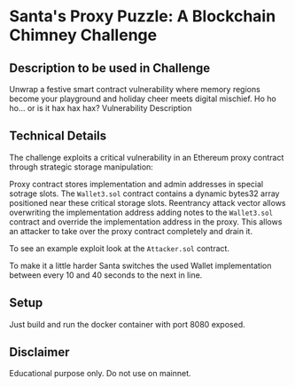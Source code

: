 # Santa's Proxy Puzzle: A Blockchain Chimney Challenge

## Description to be used in Challenge
Unwrap a festive smart contract vulnerability where memory regions become your playground and holiday cheer meets digital mischief. Ho ho ho... or is it hax hax hax?
Vulnerability Description

## Technical Details
The challenge exploits a critical vulnerability in an Ethereum proxy contract through strategic storage manipulation:

Proxy contract stores implementation and admin addresses in special sotrage slots.
The `Wallet3.sol` contract contains a dynamic bytes32 array positioned near these critical storage slots.
Reentrancy attack vector allows overwriting the implementation address adding notes to the `Wallet3.sol` contract and override the implementation address in the proxy.
This allows an attacker to take over the proxy contract completely and drain it.

To see an example exploit look at the `Attacker.sol` contract.

To make it a little harder Santa switches the used Wallet implementation between every 10 and 40 seconds to the next in line.

## Setup
Just build and run the docker container with port 8080 exposed.

## Disclaimer
Educational purpose only. Do not use on mainnet.